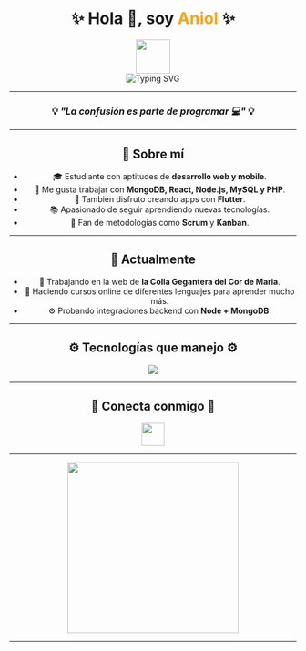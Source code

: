 <!-- 📌 Presentación de Aniol -->
<div align="center">
  <h1>✨ Hola 👋, soy <span style="color:#fca311;">Aniol</span> ✨</h1>
  <img src="https://media.giphy.com/media/hvRJCLFzcasrR4ia7z/giphy.gif" width="60px">
  <br>
  <div align="center">
  <img src="https://readme-typing-svg.herokuapp.com?font=Fira+Code&size=28&pause=1000&color=FCA311&center=true&vCenter=true&width=450&lines=Bienvenido+a+mi+GitHub!;Estudiante+web+y+mobile;Front+for+All,+All+for+Back" alt="Typing SVG" />
</div>


---

<!-- ✨ Frase inspiradora -->
<div align="center">
  <h3>💡 <em>"La confusión es parte de programar 💻"</em> 💡</h3>
</div>

---

<!-- 📖 Sobre mí -->
## 📖 Sobre mí

- 🎓 Estudiante con aptitudes de **desarrollo web y mobile**.
- 💾 Me gusta trabajar con **MongoDB, React, Node.js, MySQL y PHP**.
- 📱 También disfruto creando apps con **Flutter**.
- 📚 Apasionado de seguir aprendiendo nuevas tecnologías.
- 🎨 Fan de metodologías como **Scrum** y **Kanban**.

---

<!-- 🚀 Actualmente -->
## 🚀 Actualmente

- 🔭 Trabajando en la web de **la Colla Gegantera del Cor de Maria**.
- 🌱 Haciendo cursos online de diferentes lenguajes para aprender mucho más.
- ⚙️ Probando integraciones backend con **Node + MongoDB**.

---

<!-- 🛠️ Skills -->
<h2 align="center">⚙️ Tecnologías que manejo ⚙️</h2>

<p align="center">
  <img src="https://skillicons.dev/icons?i=html,css,js,php,react,nodejs,mongodb,flutter,git,github,vscode,linux,windows&perline=8" />
</p>

---

<!-- 📞 Contacto -->
<h2 align="center">🤝 Conecta conmigo 🤝</h2>

<p align="center">
  <a href="https://www.linkedin.com/in/aniol-rodriguez-530514295/">
    <img src="https://raw.githubusercontent.com/rahulbanerjee26/githubAboutMeGenerator/main/icons/linked-in-alt.svg" width="40px">
  </a>
</p>

---

<!-- 🎉 Animación final -->
<div align="center">
  <img src="https://media.giphy.com/media/jRf5fsn8G6YaogAWxn/giphy.gif" width="300px" />
  <br>
</div>

---

